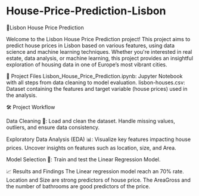 # House-Price-Prediction-Lisbon

🏡Lisbon House Price Prediction

Welcome to the Lisbon House Price Prediction project! This project aims to predict house prices in Lisbon based on various features, using data science and machine learning techniques. 
Whether you're interested in real estate, data analysis, or machine learning, this project provides an insightful exploration of housing data in one of Europe’s most vibrant cities.

📁 Project Files
Lisbon_House_Price_Prediction.ipynb: Jupyter Notebook with all steps from data cleaning to model evaluation.
lisbon-houses.csv: Dataset containing the features and target variable (house prices) used in the analysis.

🛠️ Project Workflow

Data Cleaning 🧹:
Load and clean the dataset.
Handle missing values, outliers, and ensure data consistency.

Exploratory Data Analysis (EDA) 📊:
Visualize key features impacting house prices.
Uncover insights on features such as location, size, and Area.

Model Selection 🧠:
Train and test the Linear Regression Model.

📈 Results and Findings
The Linear regression model reach an 70% rate.
Location and Size are strong predictors of house price.
The AreaGross and the number of bathrooms are good predictors of the price.
